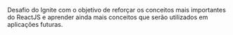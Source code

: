 Desafio do Ignite com o objetivo de reforçar os conceitos mais importantes do ReactJS e aprender ainda mais conceitos que serão utilizados em aplicações futuras.

